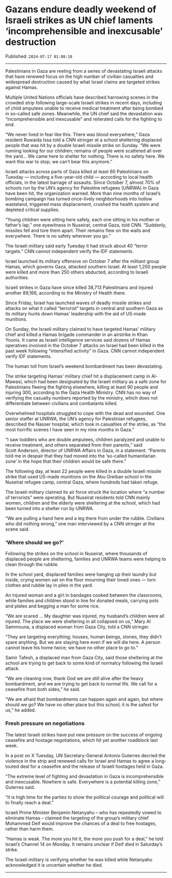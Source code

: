 # Gazans endure deadly weekend of Israeli strikes as UN chief laments ‘incomprehensible and inexcusable’ destruction

Published :`2024-07-17 01:08:18`

---

Palestinians in Gaza are reeling from a series of devastating Israeli attacks that have renewed focus on the high number of civilian casualties and widespread destruction caused by what Israel claims are targeted strikes against Hamas.

Multiple United Nations officials have described harrowing scenes in the crowded strip following large-scale Israeli strikes in recent days, including of child amputees unable to receive medical treatment after being bombed in so-called safe zones. Meanwhile, the UN chief said the devastation was “incomprehensible and inexcusable” and reiterated calls for the fighting to end.

“We never lived in fear like this. There was blood everywhere,” Gaza resident Ruwaida Issa told a CNN stringer at a school sheltering displaced people that was hit by a double Israeli missile strike on Sunday. “We were running looking for our children; remains of people were scattered all over the yard… We came here to shelter for nothing. There is no safety here. We want this war to stop; we can’t bear this anymore.”

Israeli attacks across parts of Gaza killed at least 60 Palestinians on Tuesday — including a five-year-old child — according to local health officials, in the latest barrage of assaults. Since October 7, almost 70% of schools run by the UN’s agency for Palestine refugees (UNRWA) in Gaza have been hit, the organization warned. More than nine months of Israel’s bombing campaign has turned once-lively neighborhoods into hollow wasteland, triggered mass displacement, crushed the health system and depleted critical supplies.

“Young children were sitting here safely, each one sitting in his mother or father’s lap,” one eyewitness in Nuseirat, central Gaza, told CNN. “Suddenly, missiles fell and tore them apart. Their remains flew on the walls and everywhere. There is no safety wherever you go.”

The Israeli military said early Tuesday it had struck about 40 “terror targets.” CNN cannot independent verify the IDF statements.

Israel launched its military offensive on October 7 after the militant group Hamas, which governs Gaza, attacked southern Israel. At least 1,200 people were killed and more than 250 others abducted, according to Israeli authorities.

Israeli strikes in Gaza have since killed 38,713 Palestinians and injured another 89,166, according to the Ministry of Health there.

Since Friday, Israel has launched waves of deadly missile strikes and attacks on what it called “terrorist” targets in central and southern Gaza as its military hunts down Hamas’ leadership with the aid of US-made munitions.

On Sunday, the Israeli military claimed to have targeted Hamas’ military chief and killed a Hamas brigade commander in an airstrike in Khan Younis. It came as Israeli intelligence services said dozens of Hamas operatives involved in the October 7 attacks on Israel had been killed in the past week following “intensified activity” in Gaza. CNN cannot independent verify IDF statements.

The human toll from Israel’s weekend bombardment has been devastating.

The strike targeting Hamas’ military chief hit a displacement camp in Al-Mawasi, which had been designated by the Israeli military as a safe zone for Palestinians fleeing the fighting elsewhere, killing at least 90 people and injuring 300, according to the Gaza Health Ministry. CNN has no way of verifying the casualty numbers reported by the ministry, which does not differentiate between civilians and combatants killed.

Overwhelmed hospitals struggled to cope with the dead and wounded. One senior staffer at UNRWA, the UN’s agency for Palestinian refugees, described the Nasser hospital, which took in casualties of the strike, as “the most horrific scenes I have seen in my nine months in Gaza.”

“I saw toddlers who are double amputees, children paralyzed and unable to receive treatment, and others separated from their parents,” said Scott Anderson, director of UNRWA Affairs in Gaza, in a statement. “Parents told me in despair that they had moved into the ‘so-called humanitarian zone’ in the hope that their children would be safe there.”

The following day, at least 22 people were killed in a double Israeli missile strike that used US-made munitions on the Abu Oreiban school in the Nuseirat refugee camp, central Gaza, where hundreds had taken refuge.

The Israeli military claimed its air force struck the location where “a number of terrorists” were operating. But Nuseirat residents told CNN mainly women, children and the elderly were sheltering at the school, which had been turned into a shelter run by UNRWA.

“We are pulling a hand here and a leg there from under the rubble. Civilians who did nothing wrong,” one man interviewed by a CNN stringer at the scene said.

### ‘Where should we go?’

Following the strikes on the school in Nuseirat, where thousands of displaced people are sheltering, families and UNRWA teams were helping to clean through the rubble.

In the school yard, displaced families were hanging up their laundry but inside, crying women sat on the floor mourning their loved ones — torn clothes and rubble lay in piles in the yard.

An injured woman and a girl in bandages cooked between the classrooms, while families and children stood in line for donated meals, carrying pots and plates and begging a man for some rice.

“We are scared … My daughter was injured, my husband’s children were all injured. The place we were sheltering in all collapsed on us,” Mary Al Sammouna, a displaced woman from Gaza City, told a CNN stringer.

“They are targeting everything; houses, human beings, stones, they didn’t spare anything. But we are staying here even if we will die here. A person cannot leave his home twice; we have no other place to go to.”

Samir Tafesh, a displaced man from Gaza City, said those sheltering at the school are trying to get back to some kind of normalcy following the Israeli attack.

“We are cleaning now, thank God we are still alive after the heavy bombardment, and we are trying to get back to normal life. We call for a ceasefire from both sides,” he said.

“We are afraid that bombardments can happen again and again, but where should we go? We have no other place but this school; it is the safest for us,” he added.

### Fresh pressure on negotiations

The latest Israeli strikes have put new pressure on the success of ongoing ceasefire and hostage negotiations, which hit yet another roadblock last week.

In a post on X Tuesday, UN Secretary-General Antonio Guterres decried the violence in the strip and renewed calls for Israel and Hamas to agree a long-touted deal for a ceasefire and the release of Israeli hostages held in Gaza.

“The extreme level of fighting and devastation in Gaza is incomprehensible and inexcusable. Nowhere is safe. Everywhere is a potential killing zone,” Guterres said.

“It is high time for the parties to show the political courage and political will to finally reach a deal.”

Israeli Prime Minister Benjamin Netanyahu – who has repeatedly vowed to eliminate Hamas – claimed the targeting of the group’s military chief Mohammed Deif would improve the chances of a deal to free hostages, rather than harm them.

“Hamas is weak. The more you hit it, the more you push for a deal,” he told Israel’s Channel 14 on Monday. It remains unclear if Deif died in Saturday’s strike.

The Israeli military is verifying whether he was killed while Netanyahu acknowledged it is uncertain whether he died.

---

